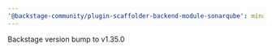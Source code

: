```yaml
---
'@backstage-community/plugin-scaffolder-backend-module-sonarqube': minor
---
```


Backstage version bump to v1.35.0
